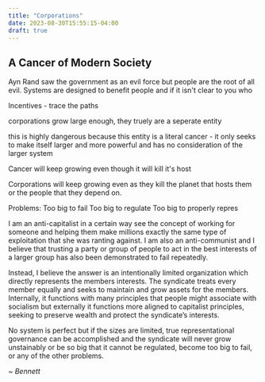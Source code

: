 ```yaml
---
title: "Corporations"
date: 2023-08-30T15:55:15-04:00
draft: true
---
```


## A Cancer of Modern Society


 Ayn Rand saw the government as an evil force but people are the root of all evil. Systems are designed to benefit people and if it isn't clear to you who 

 Incentives - trace the paths

 corporations grow large enough, they truely are a seperate entity

 this is highly dangerous because this entity is a literal cancer - it only seeks to make itself larger and more powerful and has no consideration of the larger system

 Cancer will keep growing even though it will kill it's host

 Corporations will keep growing even as they kill the planet that hosts them or the people that they depend on.
 
 Problems:
 Too big to fail
 Too big to regulate
 Too big to properly repres
 
 I am an anti-capitalist in a certain way see the concept of working for someone and helping them make millions exactly the same type of exploitation that she was ranting against. I am also an anti-communist and I believe that trusting a party or group of people to act in the best interests of a larger group has also been demonstrated to fail repeatedly.

 Instead, I believe the answer is an intentionally limited organization which directly represents the members interests. The syndicate treats every member equally and seeks to maintain and grow assets for the members. Internally, it functions with many principles that people might associate with socialism but externally it functions more aligned to capitalist principles, seeking to preserve wealth and protect the syndicate’s interests.

 No system is perfect but if the sizes are limited, true representational governance can be accomplished and the syndicate will never grow unstainably or be so big that it cannot be regulated, become too big to fail, or any of the other problems.
 

*~ Bennett*





